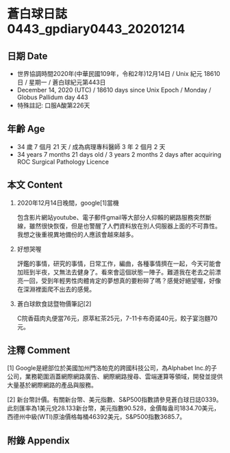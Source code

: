 [_metadata_:encoding]: - "utf-8"
[_metadata_:language]: - "zh-Hant-TW"
[_metadata_:fileformat]: - "markdown"
[_metadata_:MIME_type]: - "text/plain"
[_metadata_:markdown_version]: - "commonmark version 0.29"
[_metadata_:markdown_spec]: - "https://spec.commonmark.org/0.29/"

# 蒼白球日誌0443_gpdiary0443_20201214 #

## 日期 Date ##

* 世界協調時間2020年(中華民國109年，令和2年)12月14日 / Unix 紀元 18610 日 / 星期一 / 蒼白球紀元第443日
* December 14, 2020 (UTC) / 18610 days since Unix Epoch / Monday / Globus Pallidum day 443
* 特殊註記: 口服A酸第226天

## 年齡 Age ##

* 34 歲 7 個月 21 天 / 成為病理專科醫師 3 年 2 個月 2 天
* 34 years 7 months 21 days old / 3 years 2 months 2 days after acquiring ROC Surgical Pathology Licence

## 本文 Content ##

1. 2020年12月14日晚間，google[1]當機

    包含影片網站youtube、電子郵件gmail等大部分人仰賴的網路服務突然斷線，雖然很快恢復，但是也警醒了人們資料放在別人伺服器上面的不可靠性。我想之後重視異地備份的人應該會越來越多。

2. 好想哭喔

    評鑑的事情，研究的事情，日常工作，編曲，各種事情擠在一起，今天可能會加班到半夜，又無法去健身了。看來會這個狀態一陣子。難道我在老去之前漂亮一回，受到年輕男性肉體肯定的夢想真的要粉碎了嗎？感覺好絕望喔，好像在深淵裡面爬不出去的感覺。
    
3. 蒼白球飲食誌暨物價筆記[2]

    C院香菇肉丸便當76元，原萃紅茶25元，7-11卡布奇諾40元，餃子宴泡麵70元。

## 注釋 Comment ##

[1] Google是總部位於美國加州門洛帕克的跨國科技公司，為Alphabet Inc.的子公司，業務範圍涵蓋網際網路廣告、網際網路搜尋、雲端運算等領域，開發並提供大量基於網際網路的產品與服務。

[2] 新台幣計價。有關新台幣、美元指數、S&P500指數請參見蒼白球日誌0339。此刻匯率為1美元兌28.133新台幣，美元指數90.528，金價每盎司1834.70美元，西德州中級(WTI)原油價格每桶46392美元，S&P500指數3685.7。



## 附錄 Appendix ##


